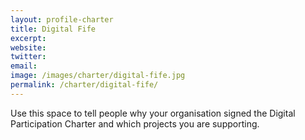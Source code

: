 ```yaml
---
layout: profile-charter
title: Digital Fife
excerpt: 
website: 
twitter: 
email: 
image: /images/charter/digital-fife.jpg
permalink: /charter/digital-fife/
---
```


Use this space to tell people why your organisation signed the Digital Participation Charter and which projects you are supporting.